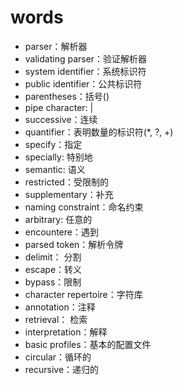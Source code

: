 # words
* parser：解析器
* validating parser：验证解析器
* system identifier：系统标识符
* public identifier：公共标识符
* parentheses：括号()
* pipe character: |
* successive：连续
* quantifier：表明数量的标识符(*, ?, +)
* specify：指定
* specially: 特别地
* semantic: 语义
* restricted：受限制的
* supplementary：补充
* naming constraint：命名约束
* arbitrary: 任意的
* encountere：遇到
* parsed token：解析令牌
* delimit： 分割
* escape：转义
* bypass：限制
* character repertoire：字符库
* annotation：注释
* retrieval： 检索
* interpretation：解释
* basic profiles：基本的配置文件
* circular：循环的
* recursive：递归的